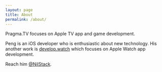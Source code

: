 ```yaml
---
layout: page
title: About
permalink: /about/
---
```


Pragma.TV focuses on Apple TV app and game development.

Peng is an iOS developer who is enthusiastic about new technology. His another work is [develop.watch](http://develop.watch) which focuses on Apple Watch app development.

Reach him [@NilStack](https://twitter.com/NilStack).
